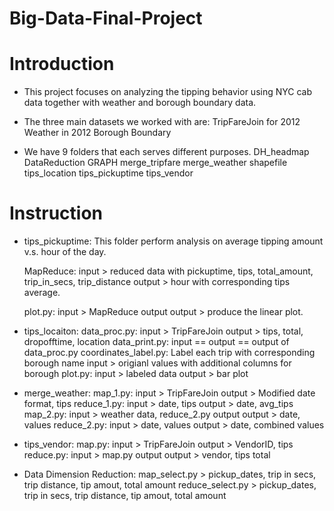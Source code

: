 # Big-Data-Final-Project

# Introduction

- This project focuses on analyzing the tipping behavior using NYC cab data together 
  with weather and borough boundary data.

- The three main datasets we worked with are:
  TripFareJoin for 2012
  Weather in 2012
  Borough Boundary 


- We have 9 folders that each serves different purposes.
  DH_headmap
  DataReduction
  GRAPH
  merge_tripfare
  merge_weather
  shapefile
  tips_location
  tips_pickuptime
  tips_vendor



# Instruction

- tips_pickuptime:
  This folder perform analysis on average tipping amount v.s. hour of the day.
  
  MapReduce: input > reduced data with pickuptime, tips, total_amount, trip_in_secs, trip_distance
             output >  hour with corresponding tips average. 

  plot.py: input > MapReduce output
           output > produce the linear plot.

- tips_locaiton:
  data_proc.py: input > TripFareJoin 
                output > tips, total, dropofftime, location
  data_print.py: input == output == output of data_proc.py
  coordinates_label.py: Label each trip with corresponding borough name
                input > origianl values with additional columns for borough
  plot.py: input > labeled data
           output > bar plot


- merge_weather:
  map_1.py: input > TripFareJoin
            output > Modified date format, tips
  reduce_1.py: input > date, tips
               output > date, avg_tips
  map_2.py: input > weather data, reduce_2.py output
            output > date, values
  reduce_2.py: input > date, values
               output > date, combined values


- tips_vendor:
  map.py: input >  TripFareJoin
          output >  VendorID, tips
  reduce.py: input > map.py output
             output > vendor, tips total

- Data Dimension Reduction:
  map_select.py > pickup_dates, trip in secs, trip distance, tip amout, total amount
  reduce_select.py > pickup_dates, trip in secs, trip distance, tip amout, total amount
